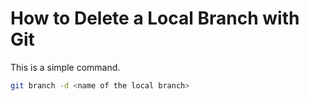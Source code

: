 # How to Delete a Local Branch with Git

This is a simple command.
```sh
git branch -d <name of the local branch>
```